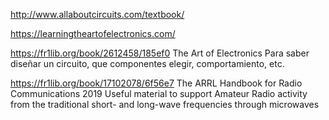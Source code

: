 http://www.allaboutcircuits.com/textbook/

https://learningtheartofelectronics.com/


https://fr1lib.org/book/2612458/185ef0
The Art of Electronics
Para saber diseñar un circuito, que componentes elegir, comportamiento, etc.


https://fr1lib.org/book/17102078/6f56e7
The ARRL Handbook for Radio Communications 2019
Useful material to support Amateur Radio activity from the traditional short- and long-wave frequencies through microwaves

